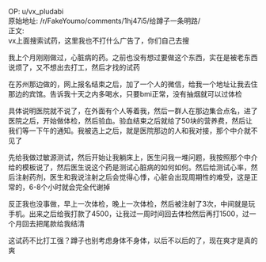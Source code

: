 
OP: u/vx_pludabi  
原始地址: /r/FakeYoumo/comments/1hj47i5/给蹲子一条明路/  
正文:  
vx上面搜索试药，这里我也不打什么广告了，你们自己去搜

我上个月刚刚做过，心脏病的药。之前也没有想过要做这个东西，实在是被老东西说烦了，又不想出去打工，然后才找的试药

在苏州那边做的，网上报名结束之后，加了一个人的微信，给我一个地址让我去住那边的宾馆。告诉我十天之内多喝水，只要bmi正常，没有抽烟就可以过体检

具体说明医院就不说了，在外面有个人等着我，然后一群人在那边集合点名，进了医院之后，开始做体检，然后验血。验血结束之后就给了50块的营养费，然后让我们等一下午的通知。我被选上之后，就是医院那边的人和我对接，那个中介就不见了

先给我做过敏源测试，然后开始让我躺床上，医生问我一堆问题，我按照那个中介给的模板说了，然后医生说这个药是测试心脏病的如何如何。然后给测试心率，然后注射药剂，医生和我说注射之后会觉得心悸，心脏会出现周期性的难受，这是正常的，6-8个小时就会完全代谢掉

反正我也没事做，早上一次体检，晚上一次体检，然后被注射了3次，中间就是玩手机。出来之后给我打款了4500，让我过一周时间回去体检然后再打1500，过一个月回去把尾款给我结清

这试药不比打工强？蹲子也别考虑身体不身体，以后不以后的了，现在爽才是真的爽
